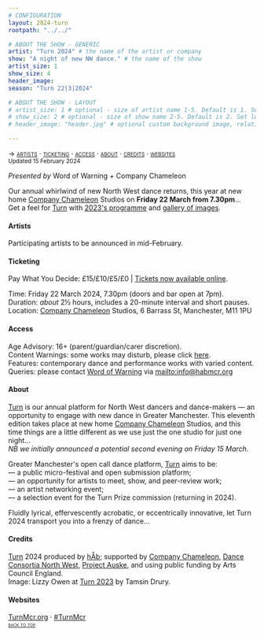 ```yaml
---
# CONFIGURATION
layout: 2024-turn
rootpath: "../../"

# ABOUT THE SHOW - GENERIC
artist: "Turn 2024" # the name of the artist or company
show: "A night of new NW dance." # the name of the show
artist_size: 1
show_size: 4
header_image:  
season: "Turn 22|3|2024"

# ABOUT THE SHOW - LAYOUT
# artist_size: 1 # optional - size of artist name 1-5. Default is 1. Set longer names to lower values
# show_size: 2 # optional - size of show name 2-5. Default is 2. Set longer names to lower values
# header_image: "header.jpg" # optional custom background image, relative to current page

---
```

<span style='font-variant: small-caps'>→ [artists](/current/2024-turn/#artists) · [ticketing](/current/2024-turn/#ticketing) · [access](/current/2024-turn/#access) · [about](/current/2024-turn/#about) · [credits](/current/2024-turn/#credits) · [websites](/current/2024-turn/#websites)</span><br><small>Updated 15 February 2024</small>        
        
*Presented by* Word of Warning *+* Company Chameleon        
        
Our annual whirlwind of new North West dance returns, this year at new home <a href="https://companychameleon.com" target="_blank">Company Chameleon</a> Studios on **Friday 22 March from 7.30pm**…<br>Get a feel for [Turn](/hab/turn) with [2023's programme](/archive/2023-turn/programme) and [gallery of images](/galleries/2023-turn).        
        
#### Artists         
Participating artists to be announced in mid-February.
         
#### Ticketing         
Pay What You Decide: £15/£10/£5/£0 | <a href="https://eventbrite.com/e/turn-2024-tickets-837457657397" target="_blank">Tickets now available online</a>.         
         
Time: Friday 22 March 2024, 7.30pm (doors and bar open at 7pm).<br>Duration: *about* 2½ hours, includes a 20-minute interval and short pauses.<br>Location: <a href="https://companychameleon.com" target="_blank">Company Chameleon</a> Studios, 6 Barrass St, Manchester, M11 1PU         
        
#### Access         
Age Advisory: 16+ (parent/guardian/carer discretion).<br>Content Warnings: some works may disturb, please click [here](/warnings).<br>Features: contemporary dance and performance works with varied content.<br>Queries: please contact [Word of Warning](/) via <mailto:info@habmcr.org>        
         
#### About         
[Turn](/hab/turn) is our annual platform for North West dancers and dance-makers — an opportunity to engage with new dance in Greater Manchester. This eleventh edition takes place at new home <a href="https://companychameleon.com" target="_blank">Company Chameleon</a> Studios, and this time things are a little different as we use just the one studio for just one night…<br>*NB we initially announced a potential second evening on Friday 15 March.*         
        
Greater Manchester's open call dance platform, [Turn](/hab/turn) aims to be:<br>— a public micro-festival and open submission platform;<br>— an opportunity for artists to meet, show, and peer-review work;<br>— an artist networking event;<br>— a selection event for the Turn Prize commission (returning in 2024).         
        
Fluidly lyrical, effervescently acrobatic, or eccentrically innovative, let Turn 2024 transport you into a frenzy of dance…        
        
#### Credits                 
[Turn](/hab/turn) 2024 produced by [hÅb](/hab); supported by <a href="https://companychameleon.com" target="_blank">Company Chameleon</a>, <a href="https://danceconsortianorthwest.org" target="_blank">Dance Consortia North West</a>, <a href="https://projectauske.com" target="_blank">Project Auske</a>, and using public funding by Arts Council England.<br>Image: Lizzy Owen at [Turn 2023](/archive/2023-turn) by Tamsin Drury.        
        
#### Websites         
<a href="https://turnmcr.org" target="_blank">TurnMcr.org</a> · <a href="https://twitter.com/hashtag/TurnMcr" target="_blank">#TurnMcr</a>               
<small><span style='font-variant: small-caps'>[back to top](/current/2024-turn)</span></small>
